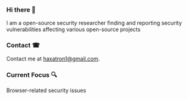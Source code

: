 ### Hi there 👋

I am a open-source security researcher finding and reporting security vulnerabilities affecting various open-source projects

### Contact ☎

Contact me at haxatron1@gmail.com.

### Current Focus 🔍

Browser-related security issues
